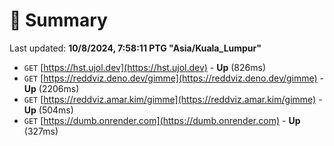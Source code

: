 # 📖 Summary
Last updated: **10/8/2024, 7:58:11 PTG "Asia/Kuala_Lumpur"**

- `GET` [https://hst.ujol.dev](https://hst.ujol.dev) - **Up** (826ms)
- `GET` [https://reddviz.deno.dev/gimme](https://reddviz.deno.dev/gimme) - **Up** (2206ms)
- `GET` [https://reddviz.amar.kim/gimme](https://reddviz.amar.kim/gimme) - **Up** (504ms)
- `GET` [https://dumb.onrender.com](https://dumb.onrender.com) - **Up** (327ms)
